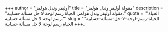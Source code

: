 +++
author = "أوليفر وندل هولمز"
title = "مقولة أوليفر وندل هولمز"
description = "مقولة أوليفر وندل هولمز: الحياة رسم لوحة لا حل مسألة حسابية."
quote = '''الحياة رسم لوحة لا حل مسألة حسابية.'''
slug = "الحياة-رسم-لوحة-لا-حل-مسألة-حسابية"
+++
الحياة رسم لوحة لا حل مسألة حسابية.

